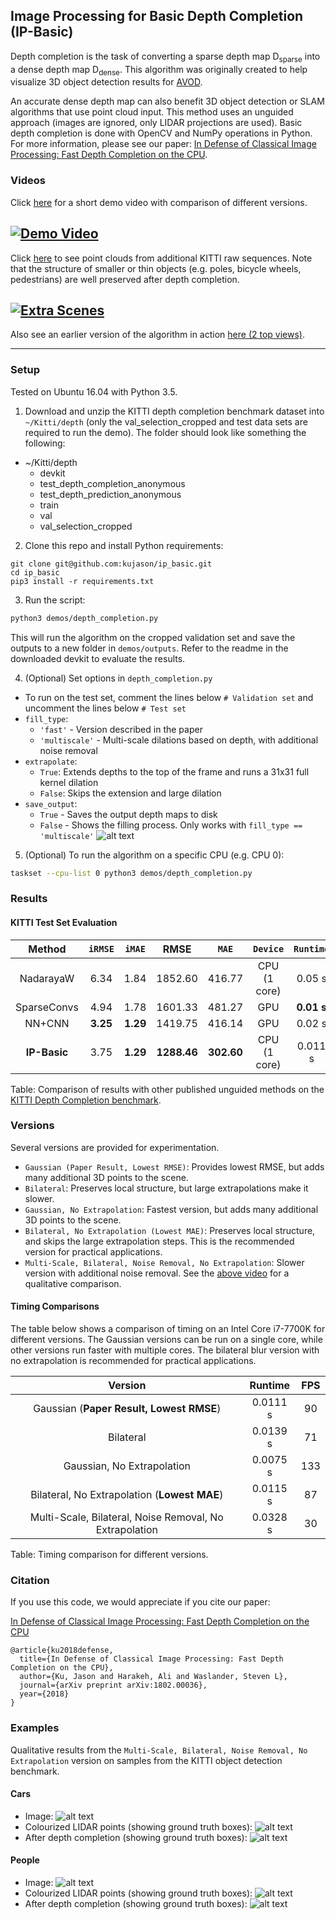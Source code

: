 ## Image Processing for Basic Depth Completion (IP-Basic)
Depth completion is the task of converting a sparse depth map D<sub>sparse</sub> into a dense depth map D<sub>dense</sub>. This algorithm was originally created to help visualize 3D object detection results for [AVOD](https://arxiv.org/abs/1712.02294).

An accurate dense depth map can also benefit 3D object detection or SLAM algorithms that use point cloud input. This method uses an unguided approach (images are ignored, only LIDAR projections are used). Basic depth completion is done with OpenCV and NumPy operations in Python. For more information, please see our paper: [In Defense of Classical Image Processing: Fast Depth Completion on the CPU](https://arxiv.org/abs/1802.00036).

### Videos
Click [here](https://www.youtube.com/watch?v=t_CGGUE2kEM) for a short demo video with comparison of different versions.

[![Demo Video](images/short_vid.jpg)](https://www.youtube.com/watch?v=t_CGGUE2kEM)
---
Click [here](https://youtu.be/nTMS8WaAd6Q) to see point clouds from additional KITTI raw sequences. Note that the structure of smaller or thin objects (e.g. poles, bicycle wheels, pedestrians) are well preserved after depth completion.

[![Extra Scenes](images/extra_vid.png)](https://youtu.be/tYwIcLvfC70)
---
Also see an earlier version of the algorithm in action [here (2 top views)](https://www.youtube.com/watch?v=Q1f-s6_yHtw).

---
### Setup
[show_process]: images/show_process.png "Showing Process"
Tested on Ubuntu 16.04 with Python 3.5.
1. Download and unzip the KITTI depth completion benchmark dataset into `~/Kitti/depth` (only the val_selection_cropped and test data sets are required to run the demo). The folder should look like something the following:
  - ~/Kitti/depth
    - devkit
    - test_depth_completion_anonymous
    - test_depth_prediction_anonymous
    - train
    - val
    - val_selection_cropped

2. Clone this repo and install Python requirements:
```
git clone git@github.com:kujason/ip_basic.git
cd ip_basic
pip3 install -r requirements.txt
```

3. Run the script:
```bash
python3 demos/depth_completion.py
```
This will run the algorithm on the cropped validation set and save the outputs to a new folder in `demos/outputs`. Refer to the readme in the downloaded devkit to evaluate the results.

4. (Optional) Set options in `depth_completion.py`
- To run on the test set, comment the lines below `# Validation set` and uncomment the lines below `# Test set`
- `fill_type`:
  - `'fast'` - Version described in the paper
  - `'multiscale'` - Multi-scale dilations based on depth, with additional noise removal
- `extrapolate`:
  - `True`: Extends depths to the top of the frame and runs a 31x31 full kernel dilation
  - `False`: Skips the extension and large dilation
- `save_output`:
  - `True` - Saves the output depth maps to disk
  - `False` - Shows the filling process. Only works with `fill_type == 'multiscale'`
  ![alt text][show_process]

5. (Optional) To run the algorithm on a specific CPU (e.g. CPU 0):
```bash
taskset --cpu-list 0 python3 demos/depth_completion.py
```

### Results
#### KITTI Test Set Evaluation
|        Method |  `iRMSE` |   `iMAE` |    **RMSE** |      `MAE` |     `Device` |  `Runtime` |   `FPS` |
|:-------------:|:--------:|:--------:|:-----------:|:----------:|:------------:|:----------:|:-------:|
|     NadarayaW |     6.34 |     1.84 |     1852.60 |     416.77 | CPU (1 core) |     0.05 s |      20 |
|   SparseConvs |     4.94 |     1.78 |     1601.33 |     481.27 |          GPU | **0.01 s** | **100** |
|        NN+CNN | **3.25** | **1.29** |     1419.75 |     416.14 |          GPU |     0.02 s |      50 |
|  **IP-Basic** |     3.75 | **1.29** | **1288.46** | **302.60** | CPU (1 core) |    0.011 s |      90 |

Table: Comparison of results with other published unguided methods on the [KITTI Depth Completion benchmark](http://www.cvlibs.net/datasets/kitti/eval_depth.php?benchmark=depth_completion).

### Versions
Several versions are provided for experimentation.
- `Gaussian (Paper Result, Lowest RMSE)`: Provides lowest RMSE, but adds many additional 3D points to the scene.
- `Bilateral`: Preserves local structure, but large extrapolations make it slower.
- `Gaussian, No Extrapolation`: Fastest version, but adds many additional 3D points to the scene.
- `Bilateral, No Extrapolation (Lowest MAE)`: Preserves local structure, and skips the large extrapolation steps. This is the recommended version for practical applications.
- `Multi-Scale, Bilateral, Noise Removal, No Extrapolation`: Slower version with additional noise removal. See the [above video](https://www.youtube.com/watch?v=t_CGGUE2kEM) for a qualitative comparison.

#### Timing Comparisons
The table below shows a comparison of timing on an Intel Core i7-7700K for different versions. The Gaussian versions can be run on a single core, while other versions run faster with multiple cores. The bilateral blur version with no extrapolation is recommended for practical applications.

|                                                   Version |  Runtime | FPS |
|:---------------------------------------------------------:|:--------:|:---:|
|                  Gaussian (**Paper Result, Lowest RMSE**) | 0.0111 s |  90 |
|                                                 Bilateral | 0.0139 s |  71 |
|                                Gaussian, No Extrapolation | 0.0075 s | 133 |
|              Bilateral, No Extrapolation (**Lowest MAE**) | 0.0115 s |  87 |
|   Multi-Scale, Bilateral, Noise Removal, No Extrapolation | 0.0328 s |  30 |

Table: Timing comparison for different versions.

### Citation
If you use this code, we would appreciate if you cite our paper:

[In Defense of Classical Image Processing: Fast Depth Completion on the CPU](https://arxiv.org/abs/1802.00036)

```
@article{ku2018defense,
  title={In Defense of Classical Image Processing: Fast Depth Completion on the CPU},
  author={Ku, Jason and Harakeh, Ali and Waslander, Steven L},
  journal={arXiv preprint arXiv:1802.00036},
  year={2018}
}
```

### Examples
Qualitative results from the `Multi-Scale, Bilateral, Noise Removal, No Extrapolation` version on samples from the KITTI object detection benchmark.
#### Cars
[sample_006338]: images/006338/006338.png "Sample 006338"
[lidar_006338]: images/006338/lidar.png "Colourized LIDAR points"
[completed_006338]: images/006338/completed.png "Points after depth completion"
- Image:
    ![alt text][sample_006338]
- Colourized LIDAR points (showing ground truth boxes):
    ![alt text][lidar_006338]
- After depth completion (showing ground truth boxes):
    ![alt text][completed_006338]

#### People
[sample_000043]: images/000043/000043.png "Sample 000043"
[lidar_000043]: images/000043/lidar.png "Colourized LIDAR points"
[completed_000043]: images/000043/completed.png "Points after depth completion"
- Image:
    ![alt text][sample_000043]
- Colourized LIDAR points (showing ground truth boxes):
    ![alt text][lidar_000043]
- After depth completion (showing ground truth boxes):
    ![alt text][completed_000043]
